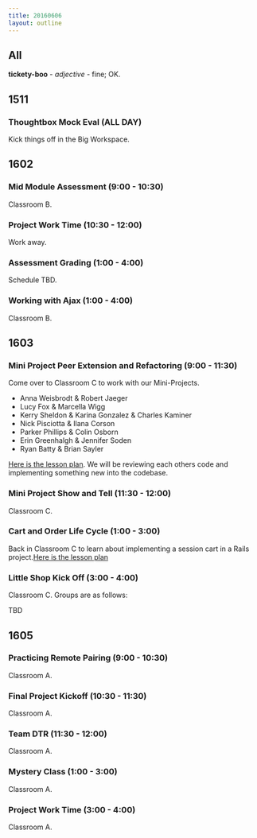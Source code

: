 ```yaml
---
title: 20160606
layout: outline
---
```


## All

**tickety-boo** - _adjective_ - fine; OK.



## 1511

### Thoughtbox Mock Eval (ALL DAY)

Kick things off in the Big Workspace.


## 1602

### Mid Module Assessment (9:00 - 10:30)

Classroom B.

### Project Work Time (10:30 - 12:00)

Work away.

### Assessment Grading (1:00 - 4:00)

Schedule TBD.

### Working with Ajax (1:00 - 4:00)

Classroom B.


## 1603

### Mini Project Peer Extension and Refactoring (9:00 - 11:30)

Come over to Classroom C to work with our Mini-Projects.

* Anna Weisbrodt & Robert Jaeger
* Lucy Fox  & Marcella Wigg
* Kerry Sheldon & Karina Gonzalez & Charles Kaminer 
* Nick Pisciotta & Ilana Corson
* Parker Phillips & Colin Osborn
* Erin Greenhalgh & Jennifer Soden
* Ryan Batty & Brian Sayler



[Here is the lesson plan](https://github.com/turingschool/lesson_plans/blob/master/ruby_02-web_applications_with_ruby/mini-project-gem-implementation.md). We will be reviewing each others code and implementing something new into the codebase.

### Mini Project Show and Tell (11:30 - 12:00)

Classroom C.

### Cart and Order Life Cycle (1:00 - 3:00)

Back in Classroom C to learn about implementing a session cart in a Rails project.[Here is the lesson plan](https://github.com/turingschool/lesson_plans/blob/master/ruby_02-web_applications_with_ruby/cart_implementation.markdown)

### Little Shop Kick Off (3:00 - 4:00)

Classroom C. Groups are as follows:

TBD

## 1605

### Practicing Remote Pairing (9:00 - 10:30)

Classroom A.

### Final Project Kickoff (10:30 - 11:30)

Classroom A.

### Team DTR (11:30 - 12:00)

Classroom A.

### Mystery Class (1:00 - 3:00)

Classroom A.

### Project Work Time (3:00 - 4:00)

Classroom A.
